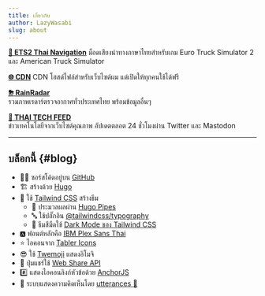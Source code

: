 ```yaml
---
title: เกี่ยวกับ
author: LazyWasabi
slug: about
---
```


**[🚚 ETS2 Thai Navigation](/ets2thainav/)**
ม็อดเสียงนำทางภาษาไทยสำหรับเกม Euro Truck Simulator 2 และ American Truck Simulator

**[🌐 CDN](/cdn/)**
CDN โฮสต์ไฟล์สำหรับเว็บไซต์ผม แต่เปิดให้ทุกคนใช้ได้ฟรี

**[⛈ RainRadar](https://radar.lazywasabi.net/)**  
รวมภาพเรดาร์ตรวจอากาศทั่วประเทศไทย พร้อมข้อมูลอื่นๆ

**[📰 THAI TECH FEED](https://twitter.com/thaitechfeed)**  
ข่าวเทคโนโลยีจากเว็บไซต์คุณภาพ อัปเดตตลอต 24 ชั่วโมงผ่าน Twitter และ Mastodon

---

## บล็อกนี้ {#blog}

- 👨‍💻 ซอร์สโค้ดอยู่บน [GitHub](https://github.com/lazywasabi/blog)
- 🏗 สร้างด้วย [Hugo](https://gohugo.io/)
- 🎨 ใช้ [Tailwind CSS](https://tailwindcss.com) สร้างธีม
  - 🚀 ประมวลผลผ่าน [Hugo Pipes](https://gohugo.io/hugo-pipes/introduction/)
  - 🔤 ใช้ปลั๊กอิน [@tailwindcss/typography](https://github.com/tailwindlabs/tailwindcss-typography)
  - 🌙 ธีมสีมืดใช้ [Dark Mode ของ Tailwind CSS](https://tailwindcss.com/docs/dark-mode)
- 🅰 ฟอนต์หลักคือ [IBM Plex Sans Thai](https://www.ibm.com/plex/)
- ⭐ ไอคอนจาก [Tabler Icons](https://tablericons.com)
- 😎 ใช้ [Twemoji](https://github.com/twitter/twemoji/) แสดงอิโมจิ
- 🔗 ปุ่มแชร์ใช้ [Web Share API](/blog/share-button-with-web-share-api/)
- #️⃣ แสดงไอคอนลิงก์หัวข้อด้วย [AnchorJS](https://www.bryanbraun.com/anchorjs/)
- 💬 ระบบแสดงความคิดเห็นโดย [utterances 🔮](https://utteranc.es)
